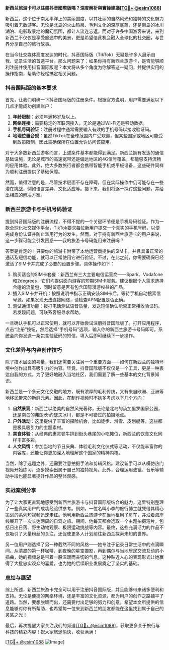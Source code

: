 **新西兰旅游卡可以註冊抖音國際版嗎？深度解析與實操建議[[TG💪+ @esim1088](https://t.me/s/esim1088)]**

新西兰，这个位于南太平洋上的美丽国度，以其壮丽的自然风光和独特的文化魅力吸引着无数游客。无论是北岛的火山热泉、毛利文化的深厚底蕴，还是南岛的冰川湖泊、电影取景地的魔幻氛围，都让人流连忘返。而对于许多中国游客来说，来到新西兰不仅仅是享受旅途中的美景，更是希望借此机会融入全球化的社交圈，与世界分享自己的旅行故事。

在当今社交媒体高度发达的时代，抖音国际版（TikTok）无疑是许多人展示自我、记录生活的首选平台。那么问题来了：如果你持有新西兰旅游卡，是否能够顺利注册并使用抖音国际版呢？本文将从多个角度为你解答这一疑问，并提供实用的操作指南，帮助你轻松搞定相关问题。

### 抖音国际版的基本要求

首先，让我们明确一下抖音国际版的注册条件。根据官方说明，用户需要满足以下几点才能成功创建账户：

1. **年龄限制**：必须年满16岁及以上。
2. **网络连接**：需要稳定的互联网接入，无论是通过Wi-Fi还是移动数据。
3. **手机号码验证**：注册过程中通常需要输入有效的手机号码以接收验证码。
4. **地理位置合规**：虽然TikTok在全球范围内广受欢迎，但某些国家或地区可能受到政策限制，因此需确保所在位置允许访问该应用。

对于大多数新西兰游客而言，上述条件基本都能得到满足。新西兰拥有发达的通信基础设施，无论是城市的高速宽带还是偏远地区的4G信号覆盖，都能够支持流畅的应用体验。此外，绝大多数旅行者都会携带智能手机或平板设备，这些硬件同样为顺利注册提供了基础保障。

然而，值得注意的是，尽管技术层面不存在障碍，但在实际操作中仍可能存在一些潜在挑战，例如语言差异、文化适应等。接下来，我们将逐一探讨这些问题，并给出相应的解决方案。

### 新西兰旅游卡与手机号码验证

提到抖音国际版的注册流程，不得不提的一个关键环节便是手机号码验证。作为一款全球化社交媒体平台，TikTok要求每位新用户提交一个真实的手机号码，以便完成身份认证并防止滥用行为的发生。然而，对于持有新西兰旅游卡的用户来说，这一步骤可能会引发困惑——我的旅游卡号码能用来注册吗？

答案是肯定的！只要你的旅游卡附带了本地运营商提供的SIM卡，并且具备正常的通话及短信功能，就可以正常使用它进行验证。不过，在此之前，你需要确保已经激活了SIM卡并完成了必要的设置步骤。具体操作如下：

1. 购买适合的SIM卡套餐：新西兰有三大主要电信运营商——Spark、Vodafone和2degrees，它们均提供面向游客的短期SIM卡服务。建议根据个人需求选择合适的流量包，同时留意是否有包含国际漫游权益的产品。
2. 插入SIM卡并开机：按照说明书指示正确安装SIM卡后，等待手机自动搜索信号源。如果发现无法连接网络，请检查APN配置是否正确。
3. 测试通讯功能：拨打电话测试语音质量，发送短信确认能否正常接收验证码。若发现问题，可联系客服寻求帮助。

一旦确认手机可以正常使用，就可以开始尝试注册抖音国际版了。打开应用程序，点击“注册”按钮，然后选择“手机号码”选项，输入你的新西兰旅游卡号码即可。系统会向你发送一条包含验证码的短信，填入后即可继续下一步操作。

### 文化差异与内容创作技巧

除了技术层面的考量，我们还需要关注另一个重要方面——如何在新西兰的独特环境中创作出具有吸引力的内容。毕竟，抖音国际版不仅仅是一个工具，更是一种表达自我的方式。为了更好地融入当地社区，我们需要了解一些基本的文化背景知识。

新西兰是一个多元文化交融的地方，既有浓厚的毛利传统，又有来自欧洲、亚洲等地移民带来的新鲜元素。因此，在制作视频时不妨多考虑以下几个方向：

1. **自然景观**：新西兰以绝美的自然风光著称，无论是北岛的汤加里罗国家公园，还是南岛的弗朗茨·约瑟夫冰川，都是不可错过的拍摄地点。
2. **户外活动**：这里提供了丰富的探险机会，比如徒步、滑雪、皮划艇等，这些都是极具吸引力的主题素材。
3. **美食体验**：从经典的惠灵顿牛排到街头巷尾的小吃摊位，新西兰的饮食文化同样丰富多彩。
4. **人文风情**：参加当地的节日庆典、体验毛利文化仪式等活动，不仅能丰富你的内容库，还能让你更加深入地理解这个国家的精神内核。

当然，除了选题之外，还需要注意拍摄手法和剪辑风格。建议新手可以从模仿热门视频开始练习，逐步摸索出属于自己的独特视角。此外，合理运用滤镜、音乐等辅助手段也能显著提升作品的整体观感。

### 实战案例分享

为了让大家更直观地感受到新西兰旅游卡与抖音国际版结合的魅力，这里特别整理了一些真实用户的成功经验供参考。例如，一位名叫小李的旅行博主就凭借其精心策划的系列短视频迅速走红。他利用新西兰旅游卡在当地租用了房车，并沿着海岸线展开了一次长达两周的自驾之旅。期间，他每天都会选取一个主题拍摄短片，包括日出日落、野生动物观察、极限运动挑战等内容。最终，这些充满活力的作品不仅吸引了大量粉丝的关注，还促使更多人计划前往新西兰探索未知的世界。

另一位用户则选择了另一种截然不同的风格——她专注于记录日常生活中的点滴瞬间。从清晨的第一杯咖啡，到夜晚的星空摄影，再到偶尔与当地居民交流互动的小插曲，她的视频总是带着一股温暖而亲切的气息。这种贴近人心的表现形式让她赢得了大批忠实观众的喜爱，也为她的后续职业发展奠定了坚实的基础。

### 总结与展望

综上所述，新西兰旅游卡完全可以用于注册抖音国际版，并且能够带来诸多便利和支持。无论是便捷的网络环境，还是丰富的文化资源，都为用户的创作之路铺平了道路。当然，要想脱颖而出，还需要付出足够的努力和创意。希望本文所提供的信息能够对你有所帮助，也希望每一位来到新西兰的朋友都能在这里找到属于自己的灵感之光！

最后，再次提醒大家关注我们的频道[[TG💪+ @esim1088](https://t.me/s/esim1088)]，获取更多关于旅行与科技的精彩内容！祝大家旅途愉快，收获满满！

[[TG💪+ @esim1088](https://t.me/s/esim1088) ![Image](https://i.postimg.cc/4NQfJmqS/Snipaste-2025-05-13-00-14-12.png)]
